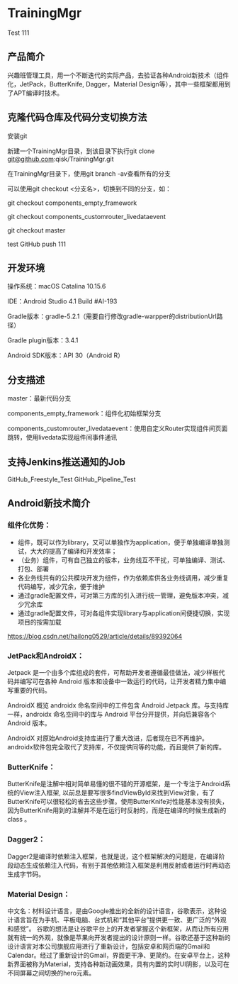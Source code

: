 # TrainingMgr

Test 111

## 产品简介
兴趣班管理工具，用一个不断迭代的实际产品，去验证各种Android新技术（组件化，JetPack，ButterKnife, Dagger，Material Design等），其中一些框架都用到了APT编译时技术。

## 克隆代码仓库及代码分支切换方法
安装git

新建一个TrainingMgr目录，到该目录下执行git clone git@github.com:qisk/TrainingMgr.git

在TrainingMgr目录下，使用git branch -av查看所有的分支

可以使用git checkout <分支名>，切换到不同的分支，如：

git checkout components_empty_framework

git checkout components_customrouter_livedataevent

git checkout master

test GitHub push 111

## 开发环境
操作系统：macOS Catalina 10.15.6

IDE：Android Studio 4.1 Build #AI-193

Gradle版本：gradle-5.2.1（需要自行修改gradle-warpper的distributionUrl路径）

Gradle plugin版本：3.4.1

Android SDK版本：API 30（Android R）


## 分支描述
master：最新代码分支

components_empty_framework：组件化初始框架分支

components_customrouter_livedataevent：使用自定义Router实现组件间页面跳转，使用livedata实现组件间事件通讯

## 支持Jenkins推送通知的Job
GitHub_Freestyle_Test
GitHub_Pipeline_Test

## Android新技术简介

### 组件化优势：
- 组件，既可以作为library，又可以单独作为application，便于单独编译单独测试，大大的提高了编译和开发效率；
- （业务）组件，可有自己独立的版本，业务线互不干扰，可单独编译、测试、打包、部署
- 各业务线共有的公共模块开发为组件，作为依赖库供各业务线调用，减少重复代码编写，减少冗余，便于维护
- 通过gradle配置文件，可对第三方库的引入进行统一管理，避免版本冲突，减少冗余库
- 通过gradle配置文件，可对各组件实现library与application间便捷切换，实现项目的按需加载

https://blog.csdn.net/hailong0529/article/details/89392064

### JetPack和AndroidX：

Jetpack 是一个由多个库组成的套件，可帮助开发者遵循最佳做法，减少样板代码并编写可在各种 Android 版本和设备中一致运行的代码，让开发者精力集中编写重要的代码。

AndroidX 概览
androidx 命名空间中的工件包含 Android Jetpack 库。与支持库一样，androidx 命名空间中的库与 Android 平台分开提供，并向后兼容各个Android 版本。

AndroidX 对原始Android支持库进行了重大改进，后者现在已不再维护。androidx软件包完全取代了支持库，不仅提供同等的功能，而且提供了新的库。

### ButterKnife：

​ButterKnife是注解中相对简单易懂的很不错的开源框架，是一个专注于Android系统的View注入框架, 以前总是要写很多findViewById来找到View对象，有了ButterKnife可以很轻松的省去这些步骤。使用ButterKnife对性能基本没有损失，因为ButterKnife用到的注解并不是在运行时反射的，而是在编译的时候生成新的class 。

### Dagger2：
Dagger2是编译时依赖注入框架，也就是说，这个框架解决的问题是，在编译阶段动态生成依赖注入代码，有别于其他依赖注入框架是利用反射或者运行时再动态生成字节码。

### Material Design：
中文名：材料设计语言，是由Google推出的全新的设计语言，谷歌表示，这种设计语言旨在为手机、平板电脑、台式机和“其他平台”提供更一致、更广泛的“外观和感觉”。
谷歌的想法是让谷歌平台上的开发者掌握这个新框架，从而让所有应用就有统一的外观，就像是苹果向开发者提出的设计原则一样。谷歌还基于这种新的设计语言对本公司旗舰应用进行了重新设计，包括安卓和网页端的Gmail和Calendar。经过了重新设计的Gmail，界面更干净、更简约。在安卓平台上，这种新界面被称为Material，支持各种新动画效果，具有内置的实时UI阴影，以及可在不同屏幕之间切换的hero元素。
